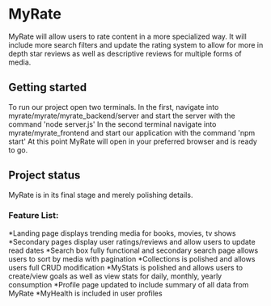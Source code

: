 # MyRate

MyRate will allow users to rate content in a more specialized way. It  will include more search filters and update the rating system to allow for more in depth star reviews as well as descriptive reviews for multiple forms of media.  


## Getting started
To run our project open two terminals. In the first, navigate into myrate/myrate/myrate_backend/server and start the server with the command 'node server.js' 
In the second terminal navigate into myrate/myrate_frontend and start our application with the command 'npm start'
At this point MyRate will open in your preferred browser and is ready to go.

## Project status
MyRate is in its final stage and merely polishing details.

### Feature List:
*Landing page displays trending media for books, movies, tv shows
*Secondary pages display user ratings/reviews and allow users to update read dates
*Search box fully functional and secondary search page allows users to sort by media with pagination
*Collections is polished and allows users full CRUD modification
*MyStats is polished and allows users to create/view goals as well as view stats for daily, monthly, yearly consumption
*Profile page updated to include summary of all data from MyRate
*MyHealth is included in user profiles
